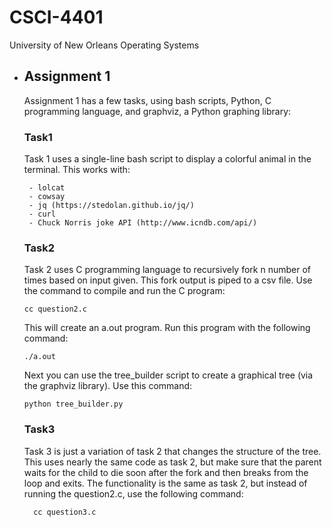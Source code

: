 # CSCI-4401
University of New Orleans
Operating Systems

- <h2>Assignment 1</h2>
  Assignment 1 has a few tasks, using bash scripts, Python, C programming language, and graphviz, a Python graphing library:
    <h3>Task1</h3>
      Task 1 uses a single-line bash script to display a colorful animal in the terminal.  This works with:
       
       - lolcat
       - cowsay
       - jq (https://stedolan.github.io/jq/)
       - curl
       - Chuck Norris joke API (http://www.icndb.com/api/)
       
   <h3>Task2</h3>
      Task 2 uses C programming language to recursively fork n number of times based on input given.  This fork output is piped to a csv file.  Use the command to compile and run the C program:
      
      cc question2.c
     This will create an a.out program.  Run this program with the following command:
     
      ./a.out
     Next you can use the tree_builder script to create a graphical tree (via the graphviz library).  Use this command:
     
      python tree_builder.py
      
    <h3>Task3</h3>
        Task 3 is just a variation of task 2 that changes the structure of the tree.  This uses nearly the same code as task 2, but make sure that the parent waits for the child to die soon after the fork and then breaks from the loop and exits.  The functionality is the same as task 2, but instead of running the question2.c, use the following command:
        
        cc question3.c
